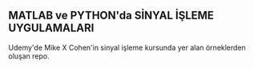 <h2>MATLAB ve PYTHON'da SİNYAL İŞLEME UYGULAMALARI</h2>

<p>Udemy'de Mike X Cohen'in sinyal işleme kursunda yer alan örneklerden oluşan repo.</p>